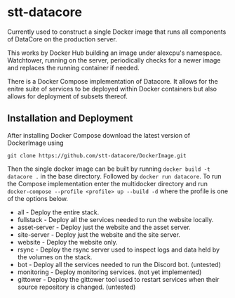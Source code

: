 # stt-datacore

Currently used to construct a single Docker image that runs all components of DataCore on the production server.

This works by Docker Hub building an image under alexcpu's namespace. Watchtower, running on the server, periodically checks for a newer image and replaces the running container if needed.

There is a Docker Compose implementation of Datacore. It allows for the enitre suite of services to be deployed within Docker containers but also allows for deployment of subsets thereof.

## Installation and Deployment

After installing Docker Compose download the latest version of DockerImage using
```
git clone https://github.com/stt-datacore/DockerImage.git
```
Then the single docker image can be built by running `docker build -t datacore .` in the base directory. Followed by `docker run datacore`. To run the Compose 
implementation enter the multidocker directory and run `docker-compose --profile <profile> up --build -d` where the profile is one of the options below.

* all - Deploy the entire stack.
* fullstack - Deploy all the services needed to run the website locally. 
* asset-server - Deploy just the website and the asset server.
* site-server - Deploy just the website and the site server.
* website - Deploy the website only.
* rsync - Deploy the rsync server used to inspect logs and data held by the volumes on the stack.
* bot - Deploy all the services needed to run the Discord bot. (untested)
* monitoring - Deploy monitoring services. (not yet implemented)
* gittower - Deploy the gittower tool used to restart services when their source repository is changed. (untested)
